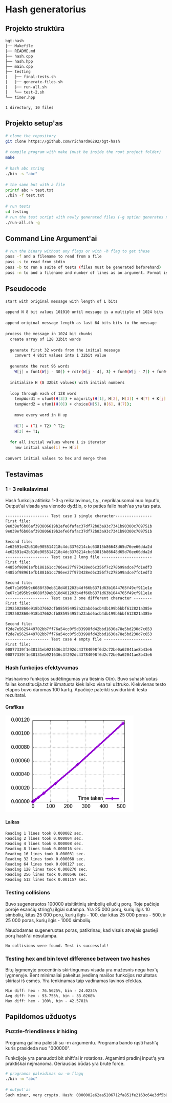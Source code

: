 # Hash generatorius

## Projekto struktūra
```
bgt-hash
├── Makefile
├── README.md
├── hash.cpp
├── hash.hpp
├── main.cpp
├── testing
│   ├── final-tests.sh
│   ├── generate-files.sh
│   ├── run-all.sh
│   └── test-2.sh
└── timer.hpp

1 directory, 10 files
```

## Projekto setup'as

```bash
# clone the repository
git clone https://github.com/richard96292/bgt-hash

# compile program with make (must be inside the root project folder)
make

# hash abc string
./bin -s "abc"

# the same but with a file
printf abc > test.txt
./bin -f test.txt

# run tests
cd testing
# run the test script with newly generated files (-g option generates new files)
./run-all.sh -g
```

## Command Line Argument'ai

```bash
# run the binary without any flags or with -h flag to get these
pass -f and a filename to read from a file
pass -s to read from stdin
pass -b to run a suite of tests (files must be generated beforehand)
pass -n to and a filename and number of lines as an argument. Format is "2 file.txt" (dont forget quotes)
```

## Pseudocode
```bash
start with original message with length of L bits

append N 8 bit values 101010 until message is a multiple of 1024 bits

append original message length as last 64 bits bits to the message

process the message in 1024 bit chunks
  create array of 128 32bit words

  generate first 32 words from the initial message
    convert 4 8bit values into 1 32bit value

  generate the rest 96 words
    W[j] = fun1(W[j - 30]) + rotr(W[j - 4], 3) + fun0(W[j - 7]) + fun0(W[j - 32]);

  initialize H (8 32bit values) with initial numbers

  loop through each of 128 word
    tempWord1 = ufun0(H[3]) + majority(H[1], H[2], H[3]) + H[7] + K[j] + W[j];
    tempWord2 = ufun1(H[0]) + choice(H[5], H[6], H[7]);

    move every word in H up

    H[7] = (T1 + T2) ^ T2;
    H[3] += T1;

  for all initial values where i is iterator
    new initial value[i] += H[i]

convert initial values to hex and merge them
```



## Testavimas

### 1 - 3 reikalavimai
Hash funkcija atitinka 1-3-ą reikalavimus, t.y., nepriklausomai nuo Input'o, Output'ai
visada yra vienodo dydžio, o to paties failo hash'as yra tas pats.

```
------------------- Test case 1 single character----------------
First file:
9e039ef6b06af393806619b2efe6fafac37df72b83a93c7341b90300c709751b
9e039ef6b06af393806619b2efe6fafac37df72b83a93c7341b90300c709751b

Second file:
4e62691e42b510e905514218c4dc3376214cbc63815b86648d65d76ee66dda2d
4e62691e42b510e905514218c4dc3376214cbc63815b86648d65d76ee66dda2d
------------------- Test case 2 long file ----------------------
First file:
4485bf98961efb188161cc786ee27f973428ed6c356f7c278b99adce7fd1edf3
4485bf98961efb188161cc786ee27f973428ed6c356f7c278b99adce7fd1edf3

Second file:
8e67c1d95b9c6088f39eb318d401203b4df66b6371d63b1044765f49cf911e1e
8e67c1d95b9c6088f39eb318d401203b4df66b6371d63b1044765f49cf911e1e
------------------- Test case 3 one different character --------
First file:
2392502860e918b37662cfb885954952a22abd6acb4db199b5bbf612821a385e
2392502860e918b37662cfb885954952a22abd6acb4db199b5bbf612821a385e

Second file:
f2de7e5629449702bb7ff76a54cc0f5d33998fd42bbd1630a78e5bd230d7c653
f2de7e5629449702bb7ff76a54cc0f5d33998fd42bbd1630a78e5bd230d7c653
------------------- Test case 4 empty file ---------------------
First file:
00877339f1e30131eb921636c3f292dc43784098f6d2c72be0a62041ae8b43e6
00877339f1e30131eb921636c3f292dc43784098f6d2c72be0a62041ae8b43e6
```

### Hash funkcijos efektyvumas

Hashavimo funkcijos sudėtingumas yra tiesinis O(n). Buvo suhash'uotas failas konstitucija.txt ir išmatuota kiek laiko visa tai užtruko. Kiekvienas testo etapos buvo daromas 100 kartų. Apačioje pateikti suvidurkinti testo rezultatai.

#### Grafikas

![](readme-images/graph.png)

#### Laikas
```
Reading 1 lines took 0.000002 sec.
Reading 2 lines took 0.000004 sec.
Reading 4 lines took 0.000008 sec.
Reading 8 lines took 0.000016 sec.
Reading 16 lines took 0.000031 sec.
Reading 32 lines took 0.000068 sec.
Reading 64 lines took 0.000127 sec.
Reading 128 lines took 0.000270 sec.
Reading 256 lines took 0.000546 sec.
Reading 512 lines took 0.001157 sec.
```

### Testing collisions
Buvo sugeneruotos 100000 atsitiktinių simbolių eilučių porų. Toje pačioje poroje esančių string'ų ilgiai sutampa. Yra 25 000 porų, kurių ilgis 10 simbolių, kitas 25 000 porų, kurių ilgis - 100, dar kitas 25 000 poras - 500, ir 25 000 poras, kurių ilgis - 1000 simbolių.

Naudodamas sugeneruotas poras, patikrinau, kad visais atvejais gautieji
porų hash'ai nesutampa.

```
No collisions were found. Test is successful!
```
### Testing hex and bin level difference between two hashes

Bitų lygmenyje procentinis skirtingumas visada yra mažesnis negu hex'ų lygmenyje. Bent minimaliai pakeitus įvedimą maišos funkcijos rezultatas skiriasi iš esmės. Yra tenkinamas taip vadinamas lavinos efektas.

```
Min diff: hex - 76.5625%, bin - 24.0234%
Avg diff: hex - 93.755%, bin - 33.0268%
Max diff: hex - 100%, bin - 42.5781%
```

## Papildomos užduotys

### Puzzle-friendliness ir hiding

Programą galima paleisti su -m argumentu. Programa bando rąsti hash'ą kuris prasideda nuo "000000".

Funkcijoje yra panaudoti bit shift'ai ir rotations. Atgaminti pradinį input'ą yra praktiškai neįmanoma. Geriausias būdas yra brute force.

```bash
# programos paleidimas su -m flagų
./bin -m "abc"

# output'as
Such miner, very crypto. Hash: 0000002e62aa5206712fa851fe2163c64e3df5b091906747c65d6d2d5fe0630e nonce = 11367062 string = abc
```
